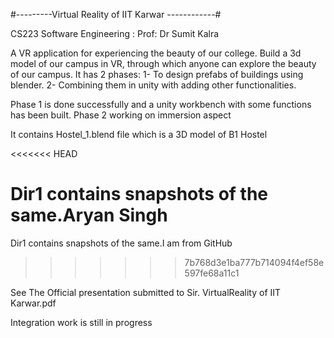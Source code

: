 #---------Virtual Reality of IIT Karwar ------------#

CS223 Software Engineering : Prof: Dr Sumit Kalra

A VR application for experiencing the beauty of our college.
Build  a 3d model of our campus in VR, through which anyone can explore the beauty of our campus. 
It has 2 phases:
1- To design prefabs of buildings using blender.
2- Combining them in unity with adding other functionalities.

Phase 1 is done successfully and a unity workbench with some functions has been built.
Phase 2 working on immersion aspect 

It contains Hostel_1.blend file which is a 3D model of B1 Hostel

<<<<<<< HEAD



Dir1 contains snapshots of the same.Aryan Singh
=======
Dir1 contains snapshots of the same.I am from GitHub
>>>>>>> 7b768d3e1ba777b714094f4ef58e597fe68a11c1

See The Official presentation submitted to Sir. VirtualReality of IIT Karwar.pdf


Integration work is still in progress

